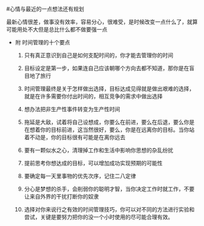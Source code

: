 #心情与最近的一点想法还有规划

最新心情很差，做事没有效率，容易分心，很难受，是时候改变一点什么了，就算可能用处不大但是总比什么都不做要强一点

- 附 时间管理的十个要点
  1. 只有真正意识到自己是如何支配时间的，你才能去管理你的时间

  2. 目标设定是第一步，如果连自己应该朝哪个方向去都不知道，那你是在盲目地了旅行

  3. 时间管理最终是关于怎样做出选择，目标达成见得就是做出艰难的选择，就是在许多需要你付出时间的，相互竞争的需求中做出选择

  4. 想办法把非生产性事件转变为生产性时间

  5. 拖延是大敌，试着将自己设想成，你要么在前进，要么在后退，要么你是在想着你的目标前进，这当然很好，要么，你是在远离你的目标。当你站着不动是，你的目标很有可能是在离你远去

  6. 要有一颗似水之心，清理掉工作和生活中影响你思想的杂乱纷扰

  7. 提前思考你想达成的目标，可以增加成功实现预期的可能性

  8. 要确定每一天里事物的优先次序，记住二八定律

  9. 分心是梦想的杀手，会削弱你的聪明才智，当你决定工作时就工作，不要让来自外界的干扰打断你的奴隶

  10. 选择对你来说行之有效的时间管理技巧，你可以对不同的方法进行实验和尝试，关键是要努力把你的没一个小时使用的尽可能合理有效。


  


